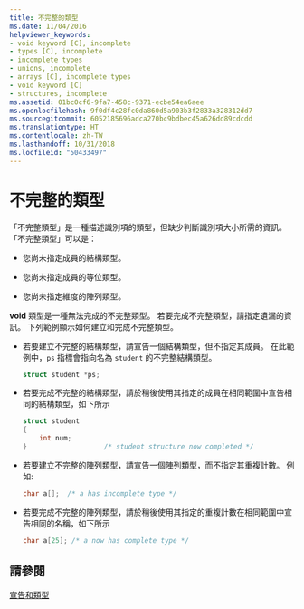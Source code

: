 ```yaml
---
title: 不完整的類型
ms.date: 11/04/2016
helpviewer_keywords:
- void keyword [C], incomplete
- types [C], incomplete
- incomplete types
- unions, incomplete
- arrays [C], incomplete types
- void keyword [C]
- structures, incomplete
ms.assetid: 01bc0cf6-9fa7-458c-9371-ecbe54ea6aee
ms.openlocfilehash: 9f0df4c28fc0da860d5a903b3f2833a328312dd7
ms.sourcegitcommit: 6052185696adca270bc9bdbec45a626dd89cdcdd
ms.translationtype: HT
ms.contentlocale: zh-TW
ms.lasthandoff: 10/31/2018
ms.locfileid: "50433497"
---
```

# <a name="incomplete-types"></a>不完整的類型

「不完整類型」是一種描述識別項的類型，但缺少判斷識別項大小所需的資訊。 「不完整類型」可以是：

- 您尚未指定成員的結構類型。

- 您尚未指定成員的等位類型。

- 您尚未指定維度的陣列類型。

**void** 類型是一種無法完成的不完整類型。 若要完成不完整類型，請指定遺漏的資訊。 下列範例顯示如何建立和完成不完整類型。

- 若要建立不完整的結構類型，請宣告一個結構類型，但不指定其成員。 在此範例中，`ps` 指標會指向名為 `student` 的不完整結構類型。

    ```C
    struct student *ps;
    ```

- 若要完成不完整的結構類型，請於稍後使用其指定的成員在相同範圍中宣告相同的結構類型，如下所示

    ```C
    struct student
    {
        int num;
    }                   /* student structure now completed */
    ```

- 若要建立不完整的陣列類型，請宣告一個陣列類型，而不指定其重複計數。 例如: 

    ```C
    char a[];  /* a has incomplete type */
    ```

- 若要完成不完整的陣列類型，請於稍後使用其指定的重複計數在相同範圍中宣告相同的名稱，如下所示

    ```C
    char a[25]; /* a now has complete type */
    ```

## <a name="see-also"></a>請參閱

[宣告和類型](../c-language/declarations-and-types.md)